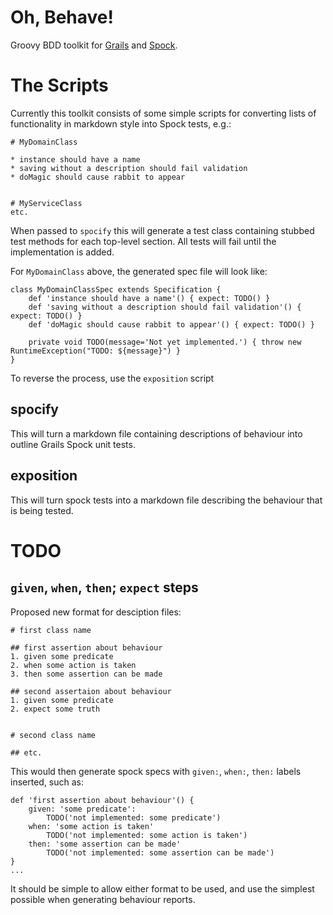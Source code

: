 Oh, Behave!
===========

Groovy BDD toolkit for [Grails][1] and [Spock][2].

# The Scripts

Currently this toolkit consists of some simple scripts for converting lists of functionality in markdown style into Spock tests, e.g.:

	# MyDomainClass

	* instance should have a name
	* saving without a description should fail validation
	* doMagic should cause rabbit to appear


	# MyServiceClass
	etc.

When passed to `spocify` this will generate a test class containing stubbed test methods for each top-level section.  All tests will fail until the implementation is added.

For `MyDomainClass` above, the generated spec file will look like:

	class MyDomainClassSpec extends Specification {
		def 'instance should have a name'() { expect: TODO() }
		def 'saving without a description should fail validation'() { expect: TODO() }
		def 'doMagic should cause rabbit to appear'() { expect: TODO() }

		private void TODO(message='Not yet implemented.') { throw new RuntimeException("TODO: ${message}") }
	}

To reverse the process, use the `exposition` script

## spocify

This will turn a markdown file containing descriptions of behaviour into outline Grails Spock unit tests.

## exposition

This will turn spock tests into a markdown file describing the behaviour that is being tested.

[1]: http://www.grails.org
[2]: https://code.google.com/p/spock/

# TODO

## `given`, `when`, `then`; `expect` steps

Proposed new format for desciption files:

	# first class name

	## first assertion about behaviour
	1. given some predicate
	2. when some action is taken
	3. then some assertion can be made

	## second assertaion about behaviour
	1. given some predicate
	2. expect some truth


	# second class name

	## etc.

This would then generate spock specs with `given:`, `when:`, `then:` labels inserted, such as:

	def 'first assertion about behaviour'() {
		given: 'some predicate':
			TODO('not implemented: some predicate')
		when: 'some action is taken'
			TODO('not implemented: some action is taken')
		then: 'some assertion can be made'
			TODO('not implemented: some assertion can be made')
	}
	...

It should be simple to allow either format to be used, and use the simplest possible when generating behaviour reports.

